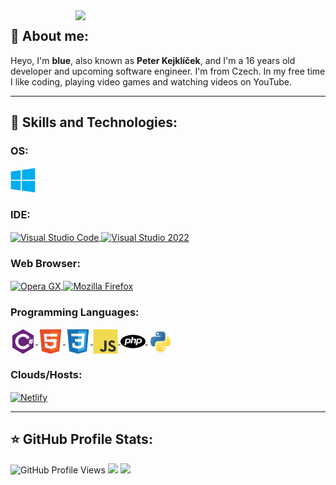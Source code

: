<!-- Credit to https://github.com/Fastxyz/ -->

<img width="400px" align="right" src="https://i.imgur.com/OkB4oYv.png">

## 📄 About me:

Heyo, I'm **blue**, also known as **Peter Kejklíček**, and I'm a 16 years old developer and upcoming software engineer. I'm from Czech. In my free time I like coding, playing video games and watching videos on YouTube.

<!--### 🌎 Social Media:-->

<!--<a target="_blank" href="https://twitter.com/FastxyzGG">
	<img title="Twitter" alt="Twitter" width="40px" src="https://i.imgur.com/o8oo7J3.png">
</a>

<a target="_blank" href="https://discord.com/users/163656084714815491">
	<img title="Discord" alt="Discord" width="40px" src="https://i.imgur.com/n5C5PKl.png">
</a>-->

<hr>

## 🚀 Skills and Technologies:

### OS:

<a target="_blank" href="https://microsoft.com/en-us/software-download/windows10">
	<img title="Windows 10" alt="Windows 10" width="40px" src="https://raw.githubusercontent.com/devicons/devicon/1119b9f84c0290e0f0b38982099a2bd027a48bf1/icons/windows8/windows8-original.svg">
</a>

### IDE:

<a target="_blank" href="https://code.visualstudio.com">
	<img title="Visual Studio Code" alt="Visual Studio Code" align="center" width="40px" src="https://visualstudio.microsoft.com/wp-content/uploads/2019/09/vs-code-responsive-01-1.png">
</a>

<a target="_blank" href="https://visualstudio.microsoft.com">
	<img title="Visual Studio 2022" alt="Visual Studio 2022" align="center" width="40px" src="https://visualstudio.microsoft.com/wp-content/uploads/2021/10/Product-Icon.svg">
</a>

### Web Browser:

<a target="_blank" href="https://www.opera.com/gx">
	<img title="Opera GX" alt="Opera GX" align="center" width="40px" src="https://img.icons8.com/color/256/opera-gx.png">
</a>
<a target="_blank" href="https://www.mozilla.org/">
	<img title="Mozilla Firefox" alt="Mozilla Firefox" align="center" width="40px" src="https://www.mozilla.org/media/img/structured-data/logo-firefox-browser.fbc7ffbb50fd.png">
</a>

### Programming Languages:

<a target="_blank" href="https://learn.microsoft.com/dotnet/csharp">
	<img title="C#" alt="C#" align="center" width="40px" src="https://raw.githubusercontent.com/devicons/devicon/1119b9f84c0290e0f0b38982099a2bd027a48bf1/icons/csharp/csharp-plain.svg">
</a>

<a target="_blank" href="https://w3schools.com/html">
	<img title="HTML" alt="HTML" align="center" width="40px" src="https://raw.githubusercontent.com/devicons/devicon/1119b9f84c0290e0f0b38982099a2bd027a48bf1/icons/html5/html5-original.svg">
</a>

<a target="_blank" href="https://w3schools.com/css">
	<img title="CSS" alt="CSS" align="center" width="40px" src="https://raw.githubusercontent.com/devicons/devicon/1119b9f84c0290e0f0b38982099a2bd027a48bf1/icons/css3/css3-original.svg">
</a>

<a target="_blank" href="https://javascript.com">
	<img title="JavaScript" alt="JavaScript" align="center" width="40px" src="https://raw.githubusercontent.com/devicons/devicon/1119b9f84c0290e0f0b38982099a2bd027a48bf1/icons/javascript/javascript-original.svg">
</a>

<a target="_blank" href="https://php.net">
	<img title="PHP" alt="PHP" align="center" width="40px" src="https://raw.githubusercontent.com/devicons/devicon/1119b9f84c0290e0f0b38982099a2bd027a48bf1/icons/php/php-plain.svg">
</a>

<a target="_blank" href="https://python.org">
	<img title="Python" alt="Python" align="center" width="40px" src="https://raw.githubusercontent.com/devicons/devicon/1119b9f84c0290e0f0b38982099a2bd027a48bf1/icons/python/python-original.svg">
</a>


### Clouds/Hosts:

<a target="_blank" href="https://www.netlify.com">
	<img title="Netlify" alt="Netlify" align="center" width="40px" src="https://cdn.iconscout.com/icon/free/png-512/netlify-3628945-3030170.png?f=avif&w=256">
</a>

<hr>

## ⭐ GitHub Profile Stats:

<img title="GitHub Profile Views" alt="GitHub Profile Views" src="https://komarev.com/ghpvc/?username=PetrBlue&color=blueviolet&style=for-the-badge">

<img src="https://github-readme-stats.vercel.app/api?username=PetrBlue&theme=dracula&show_icons=true&include_all_commits=true&count_private=true">
<img src="https://github-readme-stats.vercel.app/api/top-langs?username=PetrBlue&theme=dracula&layout=compact">
